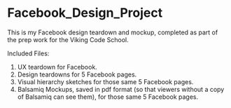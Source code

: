 # Facebook_Design_Project
This is my Facebook design teardown and mockup, completed as part of the prep work for the Viking Code School.

Included Files:

1. UX teardown for Facebook.
2. Design teardowns for 5 Facebook pages.
3. Visual hierarchy sketches for those same 5 Facebook pages.
4. Balsamiq Mockups, saved in pdf format (so that viewers without a copy of Balsamiq can see them), for those same 5 Facebook pages.
